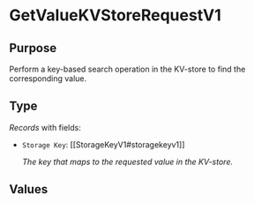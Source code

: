 # GetValueKVStoreRequestV1

## Purpose

<!-- --8<-- [start:purpose] -->
Perform a key-based search operation in the KV-store to find the corresponding value.
<!-- --8<-- [end:purpose] -->

## Type

<!-- --8<-- [start:type] -->
<div class="type" markdown>


*Records* with fields:
- `Storage Key`: [[StorageKeyV1#storagekeyv1]]

  *The key that maps to the requested value in the KV-store.*


</div>
<!-- --8<-- [end:type] -->

## Values
